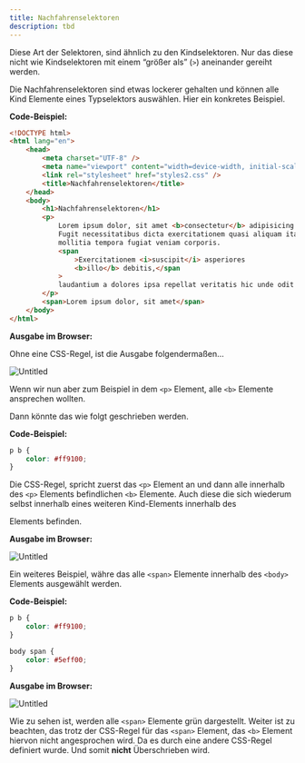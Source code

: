 ```yaml
---
title: Nachfahrenselektoren
description: tbd
---
```


Diese Art der Selektoren, sind ähnlich zu den Kindselektoren. Nur das diese nicht wie Kindselektoren mit einem “größer als” (`>`) aneinander gereiht werden.

Die Nachfahrenselektoren sind etwas lockerer gehalten und können alle Kind Elemente eines Typselektors auswählen. Hier ein konkretes Beispiel.

**Code-Beispiel:**

```html
<!DOCTYPE html>
<html lang="en">
    <head>
        <meta charset="UTF-8" />
        <meta name="viewport" content="width=device-width, initial-scale=1.0" />
        <link rel="stylesheet" href="styles2.css" />
        <title>Nachfahrenselektoren</title>
    </head>
    <body>
        <h1>Nachfahrenselektoren</h1>
        <p>
            Lorem ipsum dolor, sit amet <b>consectetur</b> adipisicing elit.
            Fugit necessitatibus dicta exercitationem quasi aliquam itaque
            mollitia tempora fugiat veniam corporis.
            <span
                >Exercitationem <i>suscipit</i> asperiores
                <b>illo</b> debitis,</span
            >
            laudantium a dolores ipsa repellat veritatis hic unde odit ipsam.
        </p>
        <span>Lorem ipsum dolor, sit amet</span>
    </body>
</html>
```

**Ausgabe im Browser:**

Ohne eine CSS-Regel, ist die Ausgabe folgendermaßen…

![Untitled](1%202%205%20Nachfahrenselektoren%205dbfb6f718344168b73bc0a4245210d9/Untitled.png)

Wenn wir nun aber zum Beispiel in dem `<p>` Element, alle `<b>` Elemente ansprechen wollten.

Dann könnte das wie folgt geschrieben werden.

**Code-Beispiel:**

```css
p b {
    color: #ff9100;
}
```

Die CSS-Regel, spricht zuerst das `<p>` Element an und dann alle innerhalb des `<p>` Elements befindlichen `<b>` Elemente. Auch diese die sich wiederum selbst innerhalb eines weiteren Kind-Elements innerhalb des <p> Elements befinden.

**Ausgabe im Browser:**

![Untitled](1%202%205%20Nachfahrenselektoren%205dbfb6f718344168b73bc0a4245210d9/Untitled%201.png)

Ein weiteres Beispiel, währe das alle `<span>` Elemente innerhalb des `<body>` Elements ausgewählt werden.

**Code-Beispiel:**

```css
p b {
    color: #ff9100;
}

body span {
    color: #5eff00;
}
```

**Ausgabe im Browser:**

![Untitled](1%202%205%20Nachfahrenselektoren%205dbfb6f718344168b73bc0a4245210d9/Untitled%202.png)

Wie zu sehen ist, werden alle `<span>` Elemente grün dargestellt. Weiter ist zu beachten, das trotz der CSS-Regel für das `<span>` Element, das `<b>` Element hiervon nicht angesprochen wird. Da es durch eine andere CSS-Regel definiert wurde. Und somit **nicht** Überschrieben wird.